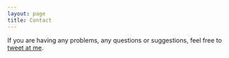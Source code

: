 ```yaml
---
layout: page
title: Contact
---
```


If you are having any problems, any questions or suggestions, feel free to [tweet at me](https://twitter.com/intent/tweet?text=%40sergiodn_).
